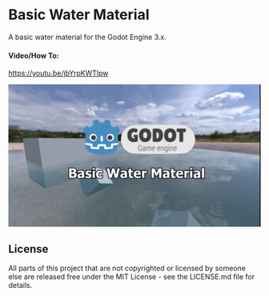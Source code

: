 # Basic Water Material

A basic water material for the Godot Engine 3.x.

#### Video/How To:
https://youtu.be/jbYrpKWTlpw

![Image](assets/maujoe.basic_water_material/screenshots/basic_water_material_1.jpg)

## License

All parts of this project that are not copyrighted or licensed by someone else are released free under the MIT License - see the LICENSE.md file for details.
